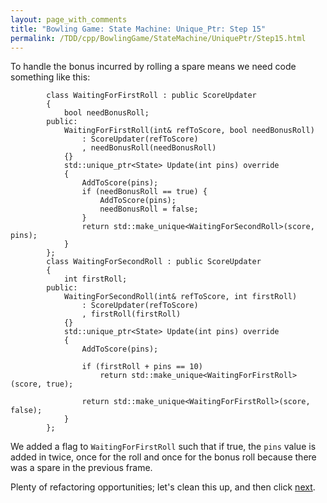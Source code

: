 ```yaml
---
layout: page_with_comments
title: "Bowling Game: State Machine: Unique_Ptr: Step 15"
permalink: /TDD/cpp/BowlingGame/StateMachine/UniquePtr/Step15.html
---
```


To handle the bonus incurred by rolling a spare means we need code something like this:
```
        class WaitingForFirstRoll : public ScoreUpdater
        {
            bool needBonusRoll;
        public:
            WaitingForFirstRoll(int& refToScore, bool needBonusRoll)
                : ScoreUpdater(refToScore)
                , needBonusRoll(needBonusRoll)
            {}
            std::unique_ptr<State> Update(int pins) override
            {
                AddToScore(pins);
                if (needBonusRoll == true) {
                    AddToScore(pins);
                    needBonusRoll = false;
                }
                return std::make_unique<WaitingForSecondRoll>(score, pins);
            }
        };
        class WaitingForSecondRoll : public ScoreUpdater
        {
            int firstRoll;
        public:
            WaitingForSecondRoll(int& refToScore, int firstRoll)
                : ScoreUpdater(refToScore)
                , firstRoll(firstRoll)
            {}
            std::unique_ptr<State> Update(int pins) override
            {
                AddToScore(pins);

                if (firstRoll + pins == 10)
                    return std::make_unique<WaitingForFirstRoll>(score, true);

                return std::make_unique<WaitingForFirstRoll>(score, false);
            }
        };
```
We added a flag to ```WaitingForFirstRoll``` such that if true, the ```pins``` value is added in twice, once for the roll and once for the bonus roll because there was a spare in the previous frame.

Plenty of refactoring opportunities; let's clean this up, and then click [next](Step16.html).
